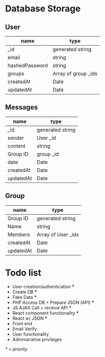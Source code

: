 # Database Storage

## User

| name           | type             |
| -------------- | ---------------- |
| \_id           | generated string |
| email          | string           |
| hashedPassword | string           |
| groups         | Array of group \_ids            |
| createdAt      | Date             |
| updatedAt      | Date             |

## Messages

| name       | type             |
| ---------- | ---------------- |
| \_id | generated string |
| sender  | User _id |
| content    | string           |
| Group ID   | group _id |
| date       | Date         |
| createdAt      | Date             |
| updatedAt      | Date             |

## Group

| name     | type             |
| -------- | ---------------- |
| Group ID | generated string |
| Name     | string           |
| Members  | Array of User \_ids            |
| createdAt      | Date             |
| updatedAt      | Date             |

# Todo list

-   User creation/authentication **\***
-   Create DB **\***
-   Fake Data **\***
-   PHP Access DB + Prepare JSON (API) **\***
-   JS AJAX Call + receive API **\***
-   React component functionality **\***
-   React w/ JSON **\***
-   Front end
-   Email Verify
-   User functionality
-   Admnistrative privileges

_\* = priority_
